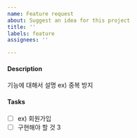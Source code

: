 ```yaml
---
name: Feature request
about: Suggest an idea for this project
title: ''
labels: feature
assignees: ''

---
```


#### Description
기능에 대해서 설명
ex) 중복 방지

#### Tasks
- [ ] ex) 회원가입
- [ ] 구현해야 할 것 3
